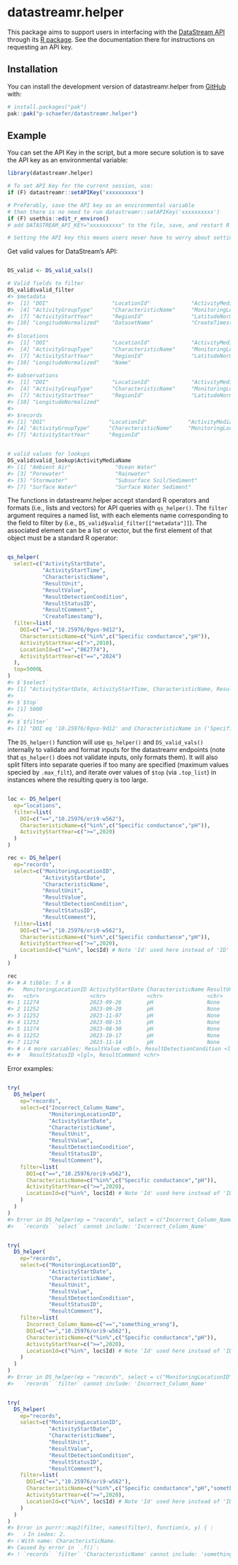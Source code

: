 
<!-- README.md is generated from README.Rmd. Please edit that file -->

# datastreamr.helper

<!-- badges: start -->
<!-- badges: end -->

This package aims to support users in interfacing with the
<a href="https://github.com/datastreamapp/api-docs">DataStream API</a>
through its <a href="https://github.com/datastreamapp/api-docs">R
package</a>. See the documentation there for instructions on requesting
an API key.

## 

## Installation

You can install the development version of datastreamr.helper from
[GitHub](https://github.com/) with:

``` r
# install.packages("pak")
pak::pak("p-schaefer/datastreamr.helper")
```

## Example

You can set the API Key in the script, but a more secure solution is to
save the API key as an environmental variable:

``` r
library(datastreamr.helper)

# To set API Key for the current session, use:
if (F) datastreamr::setAPIKey('xxxxxxxxxx')

# Preferably, save the API key as an environmental variable
# then there is no need to run datastreamr::setAPIKey('xxxxxxxxxx')
if (F) usethis::edit_r_environ()
# add DATASTREAM_API_KEY="xxxxxxxxxx" to the file, save, and restart R

# Setting the API key this means users never have to worry about setting the API key again
```

Get valid values for DataStream’s API:

``` r

DS_valid <- DS_valid_vals()

# Valid fields to filter
DS_valid$valid_filter
#> $metadata
#>  [1] "DOI"                    "LocationId"             "ActivityMediaName"     
#>  [4] "ActivityGroupType"      "CharacteristicName"     "MonitoringLocationType"
#>  [7] "ActivityStartYear"      "RegionId"               "LatitudeNormalized"    
#> [10] "LongitudeNormalized"    "DatasetName"            "CreateTimestamp"       
#> 
#> $locations
#>  [1] "DOI"                    "LocationId"             "ActivityMediaName"     
#>  [4] "ActivityGroupType"      "CharacteristicName"     "MonitoringLocationType"
#>  [7] "ActivityStartYear"      "RegionId"               "LatitudeNormalized"    
#> [10] "LongitudeNormalized"    "Name"                  
#> 
#> $observations
#>  [1] "DOI"                    "LocationId"             "ActivityMediaName"     
#>  [4] "ActivityGroupType"      "CharacteristicName"     "MonitoringLocationType"
#>  [7] "ActivityStartYear"      "RegionId"               "LatitudeNormalized"    
#> [10] "LongitudeNormalized"   
#> 
#> $records
#> [1] "DOI"                    "LocationId"             "ActivityMediaName"     
#> [4] "ActivityGroupType"      "CharacteristicName"     "MonitoringLocationType"
#> [7] "ActivityStartYear"      "RegionId"
```

``` r

# valid values for lookups
DS_valid$valid_lookup$ActivityMediaName
#> [1] "Ambient Air"              "Ocean Water"             
#> [3] "Porewater"                "Rainwater"               
#> [5] "Stormwater"               "Subsurface Soil/Sediment"
#> [7] "Surface Water"            "Surface Water Sediment"
```

The functions in datastreamr.helper accept standard R operators and
formats (i.e., lists and vectors) for API queries with `qs_helper()`.
The `filter` argument requires a named list, with each elements name
corresponding to the field to filter by (i.e.,
`DS_valid$valid_filter[["metadata"]]`). The associated element can be a
list or vector, but the first element of that object must be a standard
R operator:

``` r

qs_helper(
  select=c("ActivityStartDate",
           "ActivityStartTime",
           "CharacteristicName",
           "ResultUnit",
           "ResultValue",
           "ResultDetectionCondition",
           "ResultStatusID",
           "ResultComment",
           "CreateTimestamp"),
  filter=list(
    DOI=c("==","10.25976/0gvo-9d12"),
    CharacteristicName=c("%in%",c("Specific conductance","pH")),
    ActivityStartYear=c(">",2010),
    LocationId=c("==","862774"),
    ActivityStartYear=c("==","2024")
  ),
  top=5000L
)
#> $`$select`
#> [1] "ActivityStartDate, ActivityStartTime, CharacteristicName, ResultUnit, ResultValue, ResultDetectionCondition, ResultStatusID, ResultComment, CreateTimestamp"
#> 
#> $`$top`
#> [1] 5000
#> 
#> $`$filter`
#> [1] "DOI eq '10.25976/0gvo-9d12' and CharacteristicName in ('Specific conductance', 'pH') and ActivityStartYear gt '2010' and LocationId eq '862774' and ActivityStartYear eq '2024'"
```

The `DS_helper()` function will use `qs_helper()` and `DS_valid_vals()`
internally to validate and format inputs for the datastreamr endpoints
(note that `qs_helper()` does not validate inputs, only formats them).
It will also split filters into separate queries if too many are
specified (maximum values specied by `.max_filt`), and iterate over
values of `$top` (via `.top_list`) in instances where the resulting
query is too large.

``` r

loc <- DS_helper(
  ep="locations",
  filter=list(
    DOI=c("==","10.25976/ori9-w562"),
    CharacteristicName=c("%in%",c("Specific conductance","pH")),
    ActivityStartYear=c(">=",2020)
  )
)

rec <- DS_helper(
  ep="records",
  select=c("MonitoringLocationID",
           "ActivityStartDate",
           "CharacteristicName",
           "ResultUnit",
           "ResultValue",
           "ResultDetectionCondition",
           "ResultStatusID",
           "ResultComment"),
  filter=list(
    DOI=c("==","10.25976/ori9-w562"),
    CharacteristicName=c("%in%",c("Specific conductance","pH")),
    ActivityStartYear=c(">=",2020),
    LocationId=c("%in%", loc$Id) # Note 'Id' used here instead of 'ID'
  )
)

rec
#> # A tibble: 7 × 8
#>   MonitoringLocationID ActivityStartDate CharacteristicName ResultUnit
#>   <chr>                <chr>             <chr>              <chr>     
#> 1 11274                2023-09-26        pH                 None      
#> 2 11252                2023-09-20        pH                 None      
#> 3 11252                2023-11-07        pH                 None      
#> 4 11252                2023-08-15        pH                 None      
#> 5 11274                2023-08-30        pH                 None      
#> 6 11252                2023-10-17        pH                 None      
#> 7 11274                2023-11-14        pH                 None      
#> # ℹ 4 more variables: ResultValue <dbl>, ResultDetectionCondition <lgl>,
#> #   ResultStatusID <lgl>, ResultComment <chr>
```

Error examples:

``` r

try(
  DS_helper(
    ep="records",
    select=c("Incorrect_Column_Name",
             "MonitoringLocationID",
             "ActivityStartDate",
             "CharacteristicName",
             "ResultUnit",
             "ResultValue",
             "ResultDetectionCondition",
             "ResultStatusID",
             "ResultComment"),
    filter=list(
      DOI=c("==","10.25976/ori9-w562"),
      CharacteristicName=c("%in%",c("Specific conductance","pH")),
      ActivityStartYear=c(">=",2020),
      LocationId=c("%in%", loc$Id) # Note 'Id' used here instead of 'ID'
    )
  )
)
#> Error in DS_helper(ep = "records", select = c("Incorrect_Column_Name",  : 
#>   `records` `select` cannot include: 'Incorrect_Column_Name'
```

``` r

try(
  DS_helper(
    ep="records",
    select=c("MonitoringLocationID",
             "ActivityStartDate",
             "CharacteristicName",
             "ResultUnit",
             "ResultValue",
             "ResultDetectionCondition",
             "ResultStatusID",
             "ResultComment"),
    filter=list(
      Incorrect_Column_Name=c("==","something_wrong"),
      DOI=c("==","10.25976/ori9-w562"),
      CharacteristicName=c("%in%",c("Specific conductance","pH")),
      ActivityStartYear=c(">=",2020),
      LocationId=c("%in%", loc$Id) # Note 'Id' used here instead of 'ID'
    )
  )
)
#> Error in DS_helper(ep = "records", select = c("MonitoringLocationID",  : 
#>   `records` `filter` cannot include: 'Incorrect_Column_Name'
```

``` r

try(
  DS_helper(
    ep="records",
    select=c("MonitoringLocationID",
             "ActivityStartDate",
             "CharacteristicName",
             "ResultUnit",
             "ResultValue",
             "ResultDetectionCondition",
             "ResultStatusID",
             "ResultComment"),
    filter=list(
      DOI=c("==","10.25976/ori9-w562"),
      CharacteristicName=c("%in%",c("Specific conductance","pH","something_wrong")),
      ActivityStartYear=c(">=",2020),
      LocationId=c("%in%", loc$Id) # Note 'Id' used here instead of 'ID'
    )
  )
)
#> Error in purrr::map2(filter, names(filter), function(x, y) { : 
#>   ℹ In index: 2.
#> ℹ With name: CharacteristicName.
#> Caused by error in `.f()`:
#> ! `records` `filter` 'CharacteristicName' cannot include: 'something_wrong'
```
